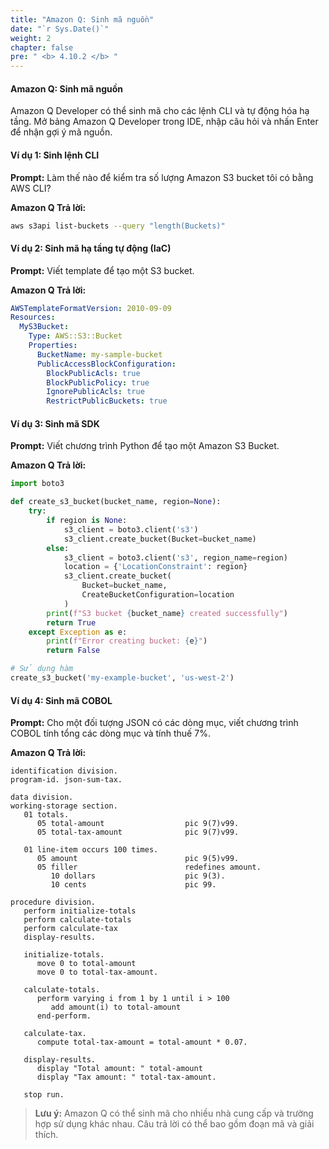 ```yaml
---
title: "Amazon Q: Sinh mã nguồn"
date: "`r Sys.Date()`"
weight: 2
chapter: false
pre: " <b> 4.10.2 </b> "
---
```


#### Amazon Q: Sinh mã nguồn

Amazon Q Developer có thể sinh mã cho các lệnh CLI và tự động hóa hạ tầng. Mở bảng Amazon Q Developer trong IDE, nhập câu hỏi và nhấn Enter để nhận gợi ý mã nguồn.

#### Ví dụ 1: Sinh lệnh CLI
**Prompt:**
Làm thế nào để kiểm tra số lượng Amazon S3 bucket tôi có bằng AWS CLI?

**Amazon Q Trả lời:**
```sh
aws s3api list-buckets --query "length(Buckets)"
```

#### Ví dụ 2: Sinh mã hạ tầng tự động (IaC)
**Prompt:**
Viết template để tạo một S3 bucket.

**Amazon Q Trả lời:**
```yaml
AWSTemplateFormatVersion: 2010-09-09
Resources:
  MyS3Bucket:
    Type: AWS::S3::Bucket
    Properties:
      BucketName: my-sample-bucket
      PublicAccessBlockConfiguration:
        BlockPublicAcls: true
        BlockPublicPolicy: true
        IgnorePublicAcls: true
        RestrictPublicBuckets: true
```

#### Ví dụ 3: Sinh mã SDK
**Prompt:**
Viết chương trình Python để tạo một Amazon S3 Bucket.

**Amazon Q Trả lời:**
```python
import boto3

def create_s3_bucket(bucket_name, region=None):
    try:
        if region is None:
            s3_client = boto3.client('s3')
            s3_client.create_bucket(Bucket=bucket_name)
        else:
            s3_client = boto3.client('s3', region_name=region)
            location = {'LocationConstraint': region}
            s3_client.create_bucket(
                Bucket=bucket_name,
                CreateBucketConfiguration=location
            )
        print(f"S3 bucket {bucket_name} created successfully")
        return True
    except Exception as e:
        print(f"Error creating bucket: {e}")
        return False

# Sử dụng hàm
create_s3_bucket('my-example-bucket', 'us-west-2')
```

#### Ví dụ 4: Sinh mã COBOL
**Prompt:**
Cho một đối tượng JSON có các dòng mục, viết chương trình COBOL tính tổng các dòng mục và tính thuế 7%.

**Amazon Q Trả lời:**
```cobol
identification division.
program-id. json-sum-tax.

data division.
working-storage section.
   01 totals.
      05 total-amount                  pic 9(7)v99.
      05 total-tax-amount              pic 9(7)v99.

   01 line-item occurs 100 times. 
      05 amount                        pic 9(5)v99.
      05 filler                        redefines amount.
         10 dollars                    pic 9(3).
         10 cents                      pic 99.

procedure division.
   perform initialize-totals
   perform calculate-totals
   perform calculate-tax
   display-results.

   initialize-totals.
      move 0 to total-amount
      move 0 to total-tax-amount.

   calculate-totals.
      perform varying i from 1 by 1 until i > 100
         add amount(i) to total-amount
      end-perform.

   calculate-tax.
      compute total-tax-amount = total-amount * 0.07.

   display-results.
      display "Total amount: " total-amount
      display "Tax amount: " total-tax-amount.

   stop run.
```

> **Lưu ý:** Amazon Q có thể sinh mã cho nhiều nhà cung cấp và trường hợp sử dụng khác nhau. Câu trả lời có thể bao gồm đoạn mã và giải thích.